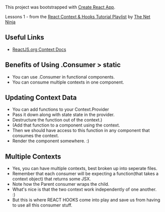 This project was bootstrapped with [Create React App](https://github.com/facebook/create-react-app).

Lessons 1 - from the [React Context & Hooks Tutorial Playlist](https://www.youtube.com/playlist?list=PL4cUxeGkcC9hNokByJilPg5g9m2APUePI) by [The Net Ninja](https://www.youtube.com/channel/UCW5YeuERMmlnqo4oq8vwUpg)

## Useful Links

- [ReactJS.org Context Docs](https://reactjs.org/docs/context.html)

## Benefits of Using .Consumer > static

- You can use .Consumer in functional components.
- You can consume multiple contexts in one component.

## Updating Context Data

- You can add functions to your Context.Provider
- Pass it down along with state state in the provider.
- Destructure the function out of the context.)
- (Add that function to a component using the context.
- Then we should have access to this function in any component that consumes the context.
- Render the component somewhere. :)

## Multiple Contexts

- Yes, you can have multiple contexts, best broken up into seperate files.
- Remember that each consumer will be expecting a function(that takes a context object) that returns some JSX.
- Note how the Parent consumer wraps the child.
- What's nice is that the two context work independently of one another. :)
- But this is where REACT HOOKS come into play and save us from having to use all this consumer stuff.
